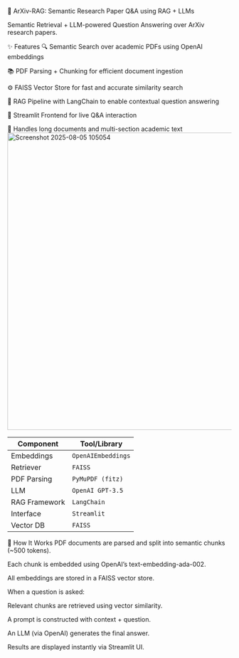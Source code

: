 🧠 ArXiv-RAG: Semantic Research Paper Q&A using RAG + LLMs

Semantic Retrieval + LLM-powered Question Answering over ArXiv research papers.

✨ Features
🔍 Semantic Search over academic PDFs using OpenAI embeddings

📚 PDF Parsing + Chunking for efficient document ingestion

⚙️ FAISS Vector Store for fast and accurate similarity search

💬 RAG Pipeline with LangChain to enable contextual question answering

🧪 Streamlit Frontend for live Q&A interaction

🧠 Handles long documents and multi-section academic text
<img width="1598" height="668" alt="Screenshot 2025-08-05 105054" src="https://github.com/user-attachments/assets/20b6e087-40f1-4b57-80fb-2e321fecd55d" />

| Component     | Tool/Library       |
| ------------- | ------------------ |
| Embeddings    | `OpenAIEmbeddings` |
| Retriever     | `FAISS`            |
| PDF Parsing   | `PyMuPDF (fitz)`   |
| LLM           | `OpenAI GPT-3.5`   |
| RAG Framework | `LangChain`        |
| Interface     | `Streamlit`        |
| Vector DB     | `FAISS`            |


🧪 How It Works
PDF documents are parsed and split into semantic chunks (~500 tokens).

Each chunk is embedded using OpenAI’s text-embedding-ada-002.

All embeddings are stored in a FAISS vector store.

When a question is asked:

Relevant chunks are retrieved using vector similarity.

A prompt is constructed with context + question.

An LLM (via OpenAI) generates the final answer.

Results are displayed instantly via Streamlit UI.

